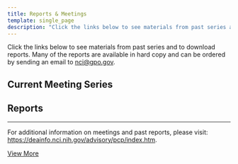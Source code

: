 ```yaml
---
title: Reports & Meetings
template: single_page
description: "Click the links below to see materials from past series and to download reports."
---
```


Click the links below to see materials from past series and to download reports. Many of the reports are available in hard copy and can be ordered by sending an email to [nci@gpo.gov](mailto:nci@gpo.gov).

<div class="report-list-container">
<h2 class="report-section-title">Current Meeting Series</h2>
<div class="single-report">
		<single-report-year
			year="2023"
			descriptionlinks='{
					"list": [{
						"url": "/reports/2023/inequities/",
						"text": "Reducing Cancer Care Inequities: Leveraging Technology to Enhance Patient Navigation"
					}
			]}'>
	</single-report-year>
	<meetings
				meetings='{
					"list": [{
							"url": "/reports/2023/opportunities-enhancing-navigation/",
							"datelist": [
								"Oct 17, 2023"
							],
							"location": "Focus: Opportunities for Enhancing Patient Navigation",
							"status": ""
						},
						{
							"url": "/reports/2023/technology-opportunities/",
							"datelist": [
								"Nov 2-3, 2023"
							],
							"location": "Focus: Technology Opportunities for Patient Navigation",
							"status": ""
						},
						{
							"url": "/reports/2023/policy-considerations/",
							"datelist": [
								"Dec 7, 2023"
							],
							"location": "Focus: Policy Considerations at the Intersection of Technology and Patient Navigation",
							"status": ""
						}
					]
				}'>
		</meetings>
	</div>
<h2 class="report-section-title">Reports</h2>
	<div class="single-report">
		<single-report-year
			year="2022 Report"
			descriptionlinks='{
					"list": [{
						"url": "/report/cancerscreening/",
						"text": "Closing Gaps in Cancer Screening: Connecting People, Communities, and Systems to Improve Equity and Access"
					}
			]}'
			links='{
					"list": [{
						"url": "/report/cancerscreening/pdf/PresCancerPanel_CancerScreening_Feb2022_ExecSumm.pdf",
						"text": "Executive Summary"
					}
			]}'>
	</single-report-year>
	<meetings
				meetings='{
					"list": [{
							"url": "/reports/2020/lung/",
							"datelist": [
								"Oct 26-28, 2020"
							],
							"location": "Lung Cancer",
							"status": ""
						},
						{
							"url": "/reports/2020/colorectal/",
							"datelist": [
								"Nov 2-4, 2020"
							],
							"location": "Colorectal Cancer",
							"status": ""
						},
						{
							"url": "/reports/2020/cervical/",
							"datelist": [
								"Nov 9-10, 2020"
							],
							"location": "Cervical Cancer",
							"status": ""
						},
						{
							"url": "/reports/2020/breast/",
							"datelist": [
								"Nov 16-18, 2020"
							],
							"location": "Breast Cancer",
							"status": ""
						},
						{
						"url": "/reports/2021/innovations/",
						"datelist": [
							"February 11, 2021"
						],
						"location": "Innovations Meeting",
						"status": ""
						}
					]
				}'>
		</meetings>
	</div>
<div class="single-report">
		<single-report-year
				year="2018 Reports"
				descriptionlinks='{
					"list": [{
						"url": "/report/hpvupdate/",
						"text": "HPV Vaccination for Cancer Prevention: Progress, Opportunities, and a Renewed Call to Action"
					}
				]}'
				links='{
					"list": [{
							"url": "/report/hpvupdate/ExecutiveSummary.html",
							"text": "Executive Summary"
						},
						{
							"url": "/pdfs/PresCancerPanel-HPV-Report-Update-Slides.pdf",
							"text": "Key Findings and Graphics"
						}
					]
				}'>
		</single-report-year>
		<hr />
		<single-report-year
				year=""
				descriptionlinks='{
					"list": [{
						"url": "/report/drugvalue/",
						"text": "Promoting Value, Affordability, and Innovation in Cancer Drug Treatment"
					}
				]}'
				links='{
						"list": [
						{
								"url": "/report/drugvalue/ExecutiveSummary.html",
								"text": "Executive Summary"
						}
				]}'>
		</single-report-year>
		<meetings
				meetings='{
						"list": [
						{
								"url": "/reports/2016/access-cost-drugs/",
								"datelist": [
										"June 10, 2016"
								],
								"location": "New York, NY",
								"status": ""
						},
						{
								"url": "/reports/2016/emerging-opportunities/",
								"datelist": [
										"December 9, 2016"
								],
								"location": "Arlington, VA",
								"status": ""
						},
						{
								"url": "/reports/2017/pricing-and-payment-strategies/",
								"datelist": [
										"March 27, 2017"
								],
								"location": "Philadelphia, PA",
								"status": ""
						}
				]}'>
		</meetings>
</div>
<div class="single-report">
		<single-report-year
				year="2016 Report"
				descriptionlinks='{
					"list": [{
						"url": "/report/connectedhealth/",
						"text": "Improving Cancer-Related Outcomes with Connected Health"
					}
				]}'
				links='{
						"list": [
						{
								"url": "/report/connectedhealth/ExecutiveSummary.html",
								"text": "Executive Summary"
						},
						{
								"url": "/pdfs/What-Is-Connected-Health-infographic_v3.pdf",
								"text": "What is Connected Health?"
						}
				]}'>
		</single-report-year>
		<meetings
				meetings='{
						"list": [
						{
								"datelist": [
									"June 13, 2014"
								],
								"location": "San Diego, CA",
								"status": "",
								"agendalist": [{
										"url": "/pdfs/2014-agenda.pdf",
										"text": "Agenda"
									},
									{
										"url": "/pdfs/2014-summary.pdf",
										"text": "Minutes"
									},
									{
										"url": "/pdfs/13jun14stmt.pdf",
										"text": "Statement"
									}
								]
						},
						{
								"url": "/reports/2014/engaging-patients/",
								"datelist": [
										"December 11, 2014"
								],
								"location": "Cambridge, MA",
								"status": ""
						},
						{
								"url": "/reports/2015/health-data/",
								"datelist": [
										"March 26, 2015"
								],
								"location": "San Francisco, CA",
								"status": ""
						},
						{
								"url": "/reports/2015/connected-cancer-patient/",
								"datelist": [
										"July 9, 2015"
								],
								"location": "Chicago, IL",
								"status": ""
						}
				]}'>
		</meetings>
</div>
<div class="single-report">
		<single-report-year
				year="2012-2013 Report"
				descriptionlinks='{
					"list": [{
						"url": "https://deainfo.nci.nih.gov/advisory/pcp/annualReports/HPV/index.htm",
						"text": "Accelerating HPV Vaccine Uptake: Urgency for Action to Prevent Cancer"
					}
				]}'
				links='{"list": [
						{
								"url": "https://deainfo.nci.nih.gov/advisory/pcp/annualReports/HPV/ExecutiveSummary.htm",
								"text": "Executive Summary"
						}
				]}'>
		</single-report-year>
		<meetings
				meetings='{
						"list": [
						{
								"datelist": [
										"July 24, 2012"
								],
								"location": "San Francisco, CA",
								"status": "",
								"agendalist": [
										{
												"url":"https://deainfo.nci.nih.gov/advisory/pcp/archive/pcp0712/flyer.pdf",
												"text": "Information Flyer"
										},
										{
												"url":"https://deainfo.nci.nih.gov/advisory/pcp/archive/pcp0712/agenda.pdf",
												"text": "Agenda"
										},
										{
												"url":"https://deainfo.nci.nih.gov/advisory/pcp/archive/pcp0712/summary.pdf",
												"text": "Minutes"
										},
										{
												"url":"https://deainfo.nci.nih.gov/advisory/pcp/archive/pcp0712/24jul12stmt.pdf",
												"text": "Statement"
										}
								]
						},
						{
								"datelist": [
										"September 13, 2012"
								],
								"location": "Arlington, VA",
								"status": "",
								"agendalist": [
										{
												"url":"https://deainfo.nci.nih.gov/advisory/pcp/archive/pcp0912/flyer.pdf",
												"text": "Information Flyer"
										},
										{
												"url":"https://deainfo.nci.nih.gov/advisory/pcp/archive/pcp0912/agenda.pdf",
												"text": "Agenda"
										},
										{
												"url":"https://deainfo.nci.nih.gov/advisory/pcp/archive/pcp0912/summary.pdf",
												"text": "Minutes"
										},
										{
												"url":"https://deainfo.nci.nih.gov/advisory/pcp/archive/pcp0912/13sep12stmt.pdf",
												"text": "Statement"
										}
								]
						},
						{
								"datelist": [
										"November 16, 2012"
								],
								"location": "Chicago, IL",
								"status": "",
								"agendalist": [
										{
												"url":"https://deainfo.nci.nih.gov/advisory/pcp/archive/pcp1112/flyer.pdf",
												"text": "Information Flyer"
										},
										{
												"url":"https://deainfo.nci.nih.gov/advisory/pcp/archive/pcp1112/agenda.pdf",
												"text": "Agenda"
										},
										{
												"url":"https://deainfo.nci.nih.gov/advisory/pcp/archive/pcp1112/summary.pdf",
												"text": "Minutes"
										},
										{
												"url":"https://deainfo.nci.nih.gov/advisory/pcp/archive/pcp1112/16nov12stmt.pdf",
												"text": "Statement"
										}
								]
						},
						{
								"datelist": [
										"Apr 23-24, 2013"
								],
								"location": "Miami, FL",
								"status": "",
								"agendalist": [
										{
												"url":"https://deainfo.nci.nih.gov/advisory/pcp/archive/pcp0413/flyer.pdf",
												"text": "Information Flyer"
										},
										{
												"url":"https://deainfo.nci.nih.gov/advisory/pcp/archive/pcp0413/agenda.pdf",
												"text": "Agenda"
										},
										{
												"url":"https://deainfo.nci.nih.gov/advisory/pcp/archive/pcp0413/summary.pdf",
												"text": "Minutes"
										},
										{
												"url":"https://deainfo.nci.nih.gov/advisory/pcp/archive/pcp0413/24apr13stmt.pdf",
												"text": "Statement"
										}
								]
						}
				]}'>
		</meetings>
</div>
<div class="single-report">
		<single-report-year
				year="2010-2011 Report"
				descriptionlinks='{
					"list": [{
						"url": "https://deainfo.nci.nih.gov/advisory/pcp/annualReports/pcp10-11rpt/FullReport.pdf",
						"text": "The Future of Cancer Research: Accelerating Scientific Innovation"
					}
				]}'
				links='{
						"list": [
						{
								"url": "https://deainfo.nci.nih.gov/advisory/pcp/annualReports/pcp10-11rpt/ExecutiveSummary.pdf",
								"text": "Executive Summary"
						}
				]}'>
		</single-report-year>
		<meetings
				meetings='{
						"list": [
						{
								"datelist": [
										"September 22, 2010"
								],
								"location": "Boston, MA",
								"status": "",
								"agendalist": [
										{
												"url":"https://deainfo.nci.nih.gov/advisory/pcp/archive/pcp0910/agenda.pdf",
												"text": "Agenda"
										},
										{
												"url":"https://deainfo.nci.nih.gov/advisory/pcp/archive/pcp0910/summary.pdf",
												"text": "Minutes"
										},
										{
												"url":"https://deainfo.nci.nih.gov/advisory/pcp/archive/pcp0910/22sep10stmt.pdf",
												"text": "Statement"
										}
								]
						},
						{
								"datelist": [
										"October 26, 2010"
								],
								"location": "Philadelphia, PA",
								"status": "",
								"agendalist": [
										{
												"url":"https://deainfo.nci.nih.gov/advisory/pcp/archive/pcp1010/agenda.pdf",
												"text": "Agenda"
										},
										{
												"url":"https://deainfo.nci.nih.gov/advisory/pcp/archive/pcp1010/summary.pdf",
												"text": "Minutes"
										},
										{
												"url":"https://deainfo.nci.nih.gov/advisory/pcp/archive/pcp1010/26oct10stmt.pdf",
												"text": "Statement"
										}
								]
						},
						{
								"datelist": [
										"December 14, 2010"
								],
								"location": "Bethesda, MD",
								"status": "",
								"agendalist": [
										{
												"url":"https://deainfo.nci.nih.gov/advisory/pcp/archive/pcp1210/agenda.pdf",
												"text": "Agenda"
										},
										{
												"url":"https://deainfo.nci.nih.gov/advisory/pcp/archive/pcp1210/summary.pdf",
												"text": "Minutes"
										},
										{
												"url":"https://deainfo.nci.nih.gov/advisory/pcp/archive/pcp1210/14dec10stmt.pdf",
												"text": "Statement"
										}
								]
						},
						{
								"datelist": [
										"February 1, 2011"
								],
								"location": "Atlanta, GA",
								"status": "",
								"agendalist": [
										{
												"url":"https://deainfo.nci.nih.gov/advisory/pcp/archive/pcp0211/agenda.pdf",
												"text": "Agenda"
										},
										{
												"url":"https://deainfo.nci.nih.gov/advisory/pcp/archive/pcp0211/summary.pdf",
												"text": "Minutes"
										},
										{
												"url":"https://deainfo.nci.nih.gov/advisory/pcp/archive/pcp0211/14feb11stmt.pdf",
												"text": "Statement"
										}
								]
						}
				]}'>
		</meetings>
</div>
<div class="single-report">
		<single-report-year
				year="2009-2010 Report"
				descriptionlinks='{
					"list": [{
						"url": "https://deainfo.nci.nih.gov/advisory/pcp/annualReports/pcp09-10rpt/pcp09-10rpt.pdf",
						"text": "Americas Demographic and Cultural Transformation: Implications for Cancer"
					}
				]}'
				links='{
						"list": [
						{
								"url": "https://deainfo.nci.nih.gov/advisory/pcp/annualReports/pcp09-10rpt/ExecSum.pdf",
								"text": "Executive Summary"
						},
						{
								"url": "https://deainfo.nci.nih.gov/advisory/pcp/annualReports/pcp09-10rpt/Addendum.pdf",
								"text": "Addendum"
						}
				]}'>
		</single-report-year>
		<meetings
				meetings='{
						"list": [
						{
								"datelist": [
										"September 22, 2009"
								],
								"location": "Seattle, WA",
								"status": "",
								"agendalist": [
										{
												"url":"https://deainfo.nci.nih.gov/advisory/pcp/archive/pcp0909/agenda.pdf",
												"text": "Agenda"
										},
										{
												"url":"https://deainfo.nci.nih.gov/advisory/pcp/archive/pcp0909/summary.pdf",
												"text": "Minutes"
										},
										{
												"url":"https://deainfo.nci.nih.gov/advisory/pcp/archive/pcp0909/22sep09stmt.pdf",
												"text": "Statement"
										}
								]
						},
						{
								"datelist": [
										"October 27, 2009"
								],
								"location": "Los Angeles, CA",
								"status": "",
								"agendalist": [
										{
												"url":"https://deainfo.nci.nih.gov/advisory/pcp/archive/pcp1009/agenda.pdf",
												"text": "Agenda"
										},
										{
												"url":"https://deainfo.nci.nih.gov/advisory/pcp/archive/pcp1009/summary.pdf",
												"text": "Minutes"
										},
										{
												"url":"https://deainfo.nci.nih.gov/advisory/pcp/archive/pcp1009/27oct09stmt.pdf",
												"text": "Statement"
										}
								]
						},
						{
								"datelist": [
										"December 9, 2009"
								],
								"location": "Wilmington, DE",
								"status": "",
								"agendalist": [
										{
												"url":"https://deainfo.nci.nih.gov/advisory/pcp/archive/pcp1209/agenda.pdf",
												"text": "Agenda"
										},
										{
												"url":"https://deainfo.nci.nih.gov/advisory/pcp/archive/pcp1209/summary.pdf",
												"text": "Minutes"
										},
										{
												"url":"https://deainfo.nci.nih.gov/advisory/pcp/archive/pcp1209/09dec09stmt.pdf",
												"text": "Statement"
										}
								]
						},
						{
								"datelist": [
										"February 2, 2010"
								],
								"location": "Miami, FL",
								"status": "",
								"agendalist": [
										{
												"url":"https://deainfo.nci.nih.gov/advisory/pcp/archive/pcp0210/agenda.pdf",
												"text": "Agenda"
										},
										{
												"url":"https://deainfo.nci.nih.gov/advisory/pcp/archive/pcp0210/summary.pdf",
												"text": "Minutes"
										},
										{
												"url":"https://deainfo.nci.nih.gov/advisory/pcp/archive/pcp0210/02feb10stmt.pdf",
												"text": "Statement"
										}
								]
						}
				]}'>
		</meetings>
</div>
<div class="single-report">
		<single-report-year
				year="2008-2009 Report"
				descriptionlinks='{
					"list": [{
						"url": "https://deainfo.nci.nih.gov/advisory/pcp/annualReports/pcp08-09rpt/PCP_Report_08-09_508.pdf",
						"text": "Reducing Environmental Cancer Risk: What We Can Do Now"
					}
				]}'>
		</single-report-year>
		<meetings
				meetings='{
						"list": [
						{
								"datelist": [
										"September 16, 2008"
								],
								"location": "East Brunswick, NJ",
								"status": "",
								"agendalist": [
										{
												"url":"https://deainfo.nci.nih.gov/advisory/pcp/archive/pcp0908/Flyer.pdf",
												"text": "Information Flyer"
										},
										{
												"url":"https://deainfo.nci.nih.gov/advisory/pcp/archive/pcp0908/agenda.pdf",
												"text": "Agenda"
										},
										{
												"url":"https://deainfo.nci.nih.gov/advisory/pcp/archive/pcp0908/summary.pdf",
												"text": "Minutes"
										},
										{
												"url":"https://deainfo.nci.nih.gov/advisory/pcp/archive/pcp0908/16sep08stmt.pdf",
												"text": "Statement"
										}
								]
						},
						{
								"datelist": [
										"October 21, 2008"
								],
								"location": "Indianapolis, IN",
								"status": "",
								"agendalist": [
										{
												"url":"https://deainfo.nci.nih.gov/advisory/pcp/archive/pcp1008/Flyer.pdf",
												"text": "Information Flyer"
										},
										{
												"url":"https://deainfo.nci.nih.gov/advisory/pcp/archive/pcp1008/agenda.pdf",
												"text": "Agenda"
										},
										{
												"url":"https://deainfo.nci.nih.gov/advisory/pcp/archive/pcp1008/summary.pdf",
												"text": "Minutes"
										},
										{
												"url":"https://deainfo.nci.nih.gov/advisory/pcp/archive/pcp1008/21oct08stmt.pdf",
												"text": "Statement"
										}
								]
						},
						{
								"datelist": [
										"December 4, 2008"
								],
								"location": "Charleston, SC",
								"status": "",
								"agendalist": [
										{
												"url":"https://deainfo.nci.nih.gov/advisory/pcp/archive/pcp1208/Flyer.pdf",
												"text": "Information Flyer"
										},
										{
												"url":"https://deainfo.nci.nih.gov/advisory/pcp/archive/pcp1208/agenda.pdf",
												"text": "Agenda"
										},
										{
												"url":"https://deainfo.nci.nih.gov/advisory/pcp/archive/pcp1208/summary.pdf",
												"text": "Minutes"
										},
										{
												"url":"https://deainfo.nci.nih.gov/advisory/pcp/archive/pcp1208/04dec08stmt.pdf",
												"text": "Statement"
										}
								]
						},
						{
								"datelist": [
										"January 27, 2009"
								],
								"location": "Phoenix, AZ",
								"status": "",
								"agendalist": [
										{
												"url":"https://deainfo.nci.nih.gov/advisory/pcp/archive/pcp0109/Flyer.pdf",
												"text": "Information Flyer"
										},
										{
												"url":"https://deainfo.nci.nih.gov/advisory/pcp/archive/pcp0109/agenda.pdf",
												"text": "Agenda"
										},
										{
												"url":"https://deainfo.nci.nih.gov/advisory/pcp/archive/pcp0109/summary.pdf",
												"text": "Minutes"
										},
										{
												"url":"https://deainfo.nci.nih.gov/advisory/pcp/archive/pcp0109/27jan09stmt.pdf",
												"text": "Statement"
										}
								]
						}
				]}'>
		</meetings>
</div>
<p>For additional information on meetings and past reports, please visit: <a target="_blank" rel="noopener noreferrer" href="https://deainfo.nci.nih.gov/advisory/pcp/index.htm">https://deainfo.nci.nih.gov/advisory/pcp/index.htm</a>.</p>
	<div class="view-more-link">
			<a class="view-more" href="http://deainfo.nci.nih.gov/advisory/pcp/archive/index.htm">View More</a>
	</div>
</div>
